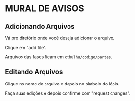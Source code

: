 # MURAL DE AVISOS

## Adicionando Arquivos

Vá pro diretório onde você deseja adicionar o arquivo.

Clique em "add file".

Arquivos das fases ficam em `cthulhu/codigo/partes`.

## Editando Arquivos

Clique no nome do arquivo e depois no símbolo do lápis.

Faça suas edições e depois confirme com "request changes".


